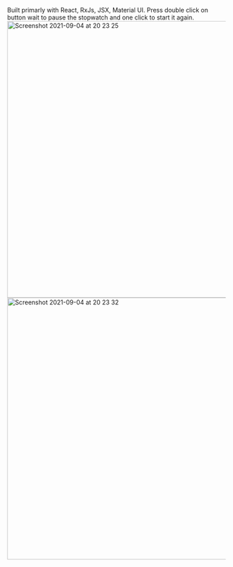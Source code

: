 Built primarly with React, RxJs, JSX, Material UI. Press double click on button wait to pause the stopwatch and one click to start it again.
<img width="637" alt="Screenshot 2021-09-04 at 20 23 25" src="https://user-images.githubusercontent.com/57961694/132103263-8f7b0ca0-3f57-46e7-bd78-81dc776d7e53.png">
<img width="603" alt="Screenshot 2021-09-04 at 20 23 32" src="https://user-images.githubusercontent.com/57961694/132103274-62a6382e-c36a-4a51-b5cd-0e84556b3c81.png">
